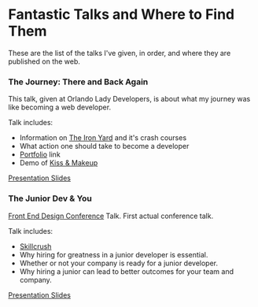 # Fantastic Talks and Where to Find Them

These are the list of the talks I've given, in order, and where they are published on the web.




### The Journey: There and Back Again
This talk, given at Orlando Lady Developers, is about what my journey was like becoming a web developer.

Talk includes:
  - Information on [The Iron Yard](https://www.theironyard.com/) and it's crash courses
  - What action one should take to become a developer
  - [Portfolio](https://nellarro-portfolio.surge.sh) link
  - Demo of [Kiss & Makeup](https://nellarro.kiss-n-makeup.surge.sh)

[Presentation Slides](https://docs.google.com/presentation/d/1Kk7fc3Xz2ae9wu65lh3XLMvwV2YTEziZVkhORrCIVtc/pub?start=true&loop=false&delayms=5000)


### The Junior Dev & You
[Front End Design Conference](http://frontenddesignconference.com/) Talk. First actual conference talk. 

Talk includes:
  - [Skillcrush](www.skillcrush.com) 
  - Why hiring for greatness in a junior developer is essential.
  - Whether or not your company is ready for a junior developer.
  - Why hiring a junior can lead to better outcomes for your team and company.
  
[Presentation Slides](http://slides.com/jenellpizarro/deck-1)
